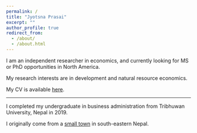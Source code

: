 ```yaml
---
permalink: /
title: "Jyotsna Prasai"
excerpt: ""
author_profile: true
redirect_from: 
  - /about/
  - /about.html
---
```


I am an independent researcher in economics, and currently looking for MS or PhD opportunities in North America. 

My research interests are in development and natural resource economics. 

My CV is available [here](https://www.dropbox.com/scl/fi/32ndtvqgbdinesu7lscvr/CV_JPrasai.pdf?rlkey=hkr0fsoenbo9sgjfsko7oqmze&dl=0).
  
- - -

I completed my undergraduate in business administration from Tribhuwan University, Nepal in 2019.


I originally come from a [small town](https://en.wikipedia.org/wiki/Birtamod_Municipality) in south-eastern Nepal. 
